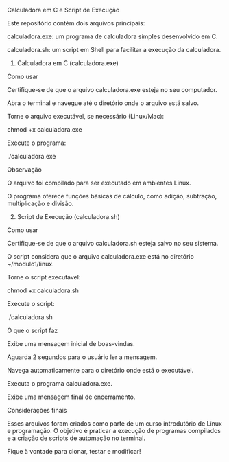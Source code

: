Calculadora em C e Script de Execução

Este repositório contém dois arquivos principais:

calculadora.exe: um programa de calculadora simples desenvolvido em C.

calculadora.sh: um script em Shell para facilitar a execução da calculadora.

1. Calculadora em C (calculadora.exe)

Como usar

Certifique-se de que o arquivo calculadora.exe esteja no seu computador.

Abra o terminal e navegue até o diretório onde o arquivo está salvo.

Torne o arquivo executável, se necessário (Linux/Mac):

chmod +x calculadora.exe

Execute o programa:

./calculadora.exe

Observação

O arquivo foi compilado para ser executado em ambientes Linux.

O programa oferece funções básicas de cálculo, como adição, subtração, multiplicação e divisão.

2. Script de Execução (calculadora.sh)

Como usar

Certifique-se de que o arquivo calculadora.sh esteja salvo no seu sistema.

O script considera que o arquivo calculadora.exe está no diretório ~/modulo1/linux.

Torne o script executável:

chmod +x calculadora.sh

Execute o script:

./calculadora.sh

O que o script faz

Exibe uma mensagem inicial de boas-vindas.

Aguarda 2 segundos para o usuário ler a mensagem.

Navega automaticamente para o diretório onde está o executável.

Executa o programa calculadora.exe.

Exibe uma mensagem final de encerramento.

Considerações finais

Esses arquivos foram criados como parte de um curso introdutório de Linux e programação. O objetivo é praticar a execução de programas compilados e a criação de scripts de automação no terminal.

Fique à vontade para clonar, testar e modificar!
